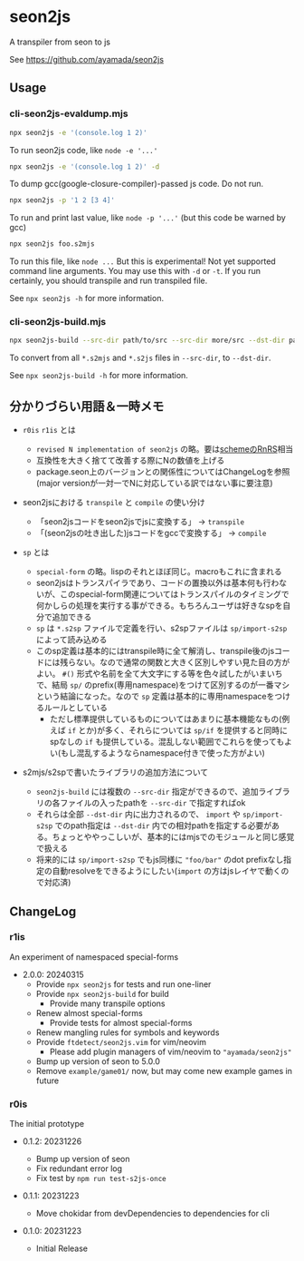 # seon2js

A transpiler from seon to js

See https://github.com/ayamada/seon2js


## Usage

### cli-seon2js-evaldump.mjs

```sh
npx seon2js -e '(console.log 1 2)'
```

To run seon2js code, like `node -e '...'`

```sh
npx seon2js -e '(console.log 1 2)' -d
```

To dump gcc(google-closure-compiler)-passed js code. Do not run.

```sh
npx seon2js -p '1 2 [3 4]'
```

To run and print last value, like `node -p '...'`
(but this code be warned by gcc)

```sh
npx seon2js foo.s2mjs
```

To run this file, like `node ...`
But this is experimental!
Not yet supported command line arguments.
You may use this with `-d` or `-t`.
If you run certainly, you should transpile and run transpiled file.

See `npx seon2js -h` for more information.


### cli-seon2js-build.mjs

```sh
npx seon2js-build --src-dir path/to/src --src-dir more/src --dst-dir path/to/html/mjs
```

To convert from all `*.s2mjs` and `*.s2js` files in `--src-dir`, to `--dst-dir`.

See `npx seon2js-build -h` for more information.


## 分かりづらい用語＆一時メモ

- `r0is` `r1is` とは
    - `revised N implementation of seon2js` の略。要は[schemeのRnRS](https://standards.scheme.org/)相当
    - 互換性を大きく捨てて改善する際にNの数値を上げる
    - package.seon上のバージョンとの関係性についてはChangeLogを参照
      (major versionが一対一でNに対応している訳ではない事に要注意)

- seon2jsにおける `transpile` と `compile` の使い分け
    - 「seon2jsコードをseon2jsでjsに変換する」 → `transpile`
    - 「(seon2jsの吐き出した)jsコードをgccで変換する」 → `compile`

- `sp` とは
    - `special-form` の略。lispのそれとほぼ同じ。macroもこれに含まれる
    - seon2jsはトランスパイラであり、コードの置換以外は基本何も行わないが、このspecial-form関連についてはトランスパイルのタイミングで何かしらの処理を実行する事ができる。もちろんユーザは好きなspを自分で追加できる
    - `sp` は `*.s2sp` ファイルで定義を行い、s2spファイルは `sp/import-s2sp` によって読み込める
    - このsp定義は基本的にはtranspile時に全て解消し、transpile後のjsコードには残らない。なので通常の関数と大きく区別しやすい見た目の方がよい。 `#()` 形式や名前を全て大文字にする等を色々試したがいまいちで、結局 `sp/` のprefix(専用namespace)をつけて区別するのが一番マシという結論になった。なので `sp` 定義は基本的に専用namespaceをつけるルールとしている
        - ただし標準提供しているものについてはあまりに基本機能なもの(例えば `if` とか)が多く、それらについては `sp/if` を提供すると同時にspなしの `if` も提供している。混乱しない範囲でこれらを使ってもよい(もし混乱するようならnamespace付きで使った方がよい)

- s2mjs/s2spで書いたライブラリの追加方法について
    - `seon2js-build` には複数の `--src-dir` 指定ができるので、追加ライブラリの各ファイルの入ったpathを `--src-dir` で指定すればok
    - それらは全部 `--dst-dir` 内に出力されるので、 `import` や `sp/import-s2sp` でのpath指定は `--dst-dir` 内での相対pathを指定する必要がある。ちょっとややっこしいが、基本的にはmjsでのモジュールと同じ感覚で扱える
    - 将来的には `sp/import-s2sp` でもjs同様に `"foo/bar"` のdot prefixなし指定の自動resolveをできるようにしたい(`import` の方はjsレイヤで動くので対応済)


## ChangeLog

### r1is

An experiment of namespaced special-forms

- 2.0.0: 20240315
    - Provide `npx seon2js` for tests and run one-liner
    - Provide `npx seon2js-build` for build
        - Provide many transpile options
    - Renew almost special-forms
        - Provide tests for almost special-forms
    - Renew mangling rules for symbols and keywords
    - Provide `ftdetect/seon2js.vim` for vim/neovim
        - Please add plugin managers of vim/neovim to `"ayamada/seon2js"`
    - Bump up version of seon to 5.0.0
    - Remove `example/game01/` now, but may come new example games in future


### r0is

The initial prototype

- 0.1.2: 20231226
    - Bump up version of seon
    - Fix redundant error log
    - Fix test by `npm run test-s2js-once`

- 0.1.1: 20231223
    - Move chokidar from devDependencies to dependencies for cli

- 0.1.0: 20231223
    - Initial Release
